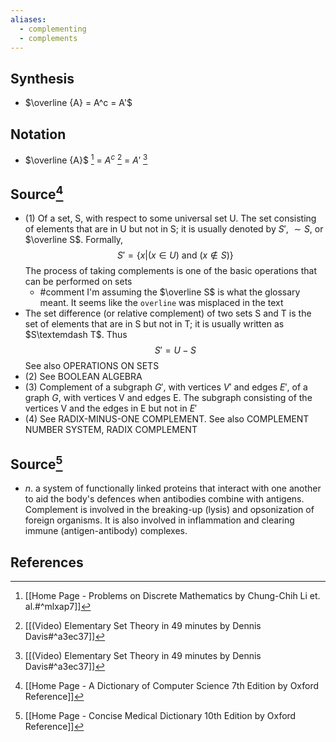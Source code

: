 ```yaml
---
aliases:
  - complementing
  - complements
---
```

## Synthesis
- $\overline {A}  = A^c = A'$
## Notation
- $\overline {A}$ [^1]  = $A^c$ [^2] = $A'$ [^2]

## Source[^3]
- (1) Of a set, S, with respect to some universal set U. The set consisting of elements that are in U but not in S; it is usually denoted by $S'$, $\sim S$, or $\overline S$. Formally, $$S' = \{x | (x \in U) \text { and } (x \notin S)\}$$The process of taking complements is one of the basic operations that can be performed on sets
	- #comment I'm assuming the $\overline S$ is what the glossary meant. It seems like the `overline` was misplaced in the text
- The set difference (or relative complement) of two sets S and T is the set of elements that are in S but not in T; it is usually written as $S\textemdash T$. Thus $$S' = U - S$$See also OPERATIONS ON SETS
- (2) See BOOLEAN ALGEBRA
- (3) Complement of a subgraph $G'$, with vertices $V'$ and edges $E'$, of a graph $G$, with vertices V and edges E. The subgraph consisting of the vertices V and the edges in E but not in $E'$
- (4) See RADIX-MINUS-ONE COMPLEMENT. See also COMPLEMENT NUMBER SYSTEM, RADIX COMPLEMENT
## Source[^4]
- $n$. a system of functionally linked proteins that interact with one another to aid the body's defences when antibodies combine with antigens. Complement is involved in the breaking-up (lysis) and opsonization of foreign organisms. It is also involved in inflammation and clearing immune (antigen-antibody) complexes.
## References
[^1]: [[Home Page - Problems on Discrete Mathematics by Chung-Chih Li et. al.#^mlxap7]]
[^2]: [[(Video) Elementary Set Theory in 49 minutes by Dennis Davis#^a3ec37]]
[^3]: [[Home Page - A Dictionary of Computer Science 7th Edition by Oxford Reference]]
[^4]: [[Home Page - Concise Medical Dictionary 10th Edition by Oxford Reference]]